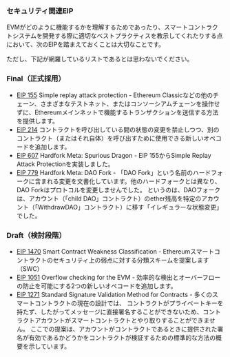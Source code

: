 ### セキュリティ関連EIP

EVMがどのように機能するかを理解するためであったり、スマートコントラクトシステムを開発する際に適切なベストプラクティスを教示してくれたりする点において、次のEIPを踏まえておくことは大切なことです。

ただし、下記が網羅しているリストであるとは思わないでください。

### Final（正式採用）

- [EIP 155](https://eips.ethereum.org/EIPS/eip-155) Simple replay attack protection - Ethereum Classicなどの他のチェーン、さまざまなテストネット、またはコンソーシアムチェーンを操作せずに、Ethereumメインネットで機能するトランザクションを送信する方法を提供します。
- [EIP 214](https://eips.ethereum.org/EIPS/eip-214) コントラクトを呼び出している間の状態の変更を禁止しつつ、別のコントラクト（またはそれ自体）を呼び出すために使用できる新しいオペコードを追加します。
- [EIP 607](https://eips.ethereum.org/EIPS/eip-607) Hardfork Meta: Spurious Dragon - EIP 155からSimple Replay Attack Protectionを実装しました。
- [EIP 779](https://eips.ethereum.org/EIPS/eip-779) Hardfork Meta: DAO Fork - 「DAO Fork」という名前のハードフォークに含まれる変更を文書化しています。他のハードフォークとは異なり、DAO Forkはプロトコルを変更しませんでした。
というのは、DAOフォークは、アカウント（「child DAO」コントラクト）のether残高を特定のアカウント（「WithdrawDAO」コントラクト）に移す「イレギュラーな状態変更」でした。

### Draft（検討段階）

- [EIP 1470](https://eips.ethereum.org/EIPS/eip-1470) Smart Contract Weakness Classification - Ethereumスマートコントラクトのセキュリティ上の弱点に対する分類スキームを提案します（SWC）
- [EIP 1051](https://eips.ethereum.org/EIPS/eip-1051) Overflow checking for the EVM - 効率的な検出とオーバーフローの防止を可能にする2つの新しいオペコードを追加します。
- [EIP 1271](https://eips.ethereum.org/EIPS/eip-1271) Standard Signature Validation Method for Contracts - 多くのスマートコントラクトの現在の設計では、
コントラクトがプライベートキーを持たず、したがってメッセージに直接署名することができないため、コントラクトアカウントがスマートコントラクトとやり取りすることができません。
ここでの提案は、アカウントがコントラクトであるときに提供された署名が有効であるかどうかをコントラクトが検証するための標準的な方法の概要を示しています。
